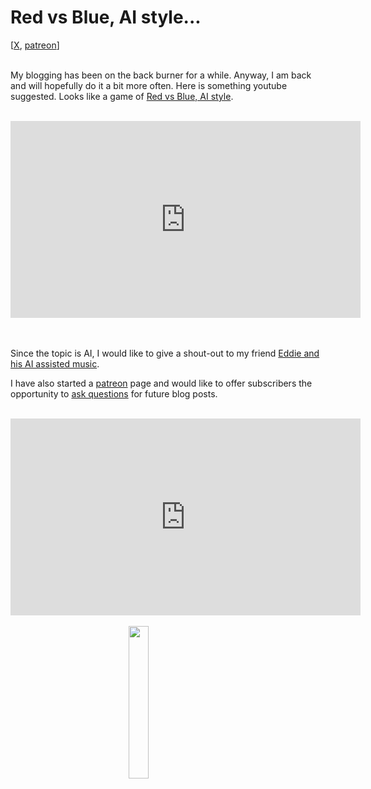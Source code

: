 # Red vs Blue, AI style...

<div class="container">
[<a href="https://x.com/lcordier_x" target="_blank">X</a>,
<a href="https://www.patreon.com/louiscordier" target="_blank">patreon</a>]
</div>
<br/>

My blogging has been on the back burner for a while. Anyway, I am back and will hopefully
do it a bit more often. Here is something youtube suggested. Looks like a game of <a href="https://louiscordier.com/the_3_book_of_louis/#game-of-colors" target="_blank">Red vs Blue, AI style</a>.
<br/><br/>

<iframe width="560" height="315" style="display: block; margin: 0 auto;" src="https://www.youtube.com/embed/EMyAGuHnDHk?si=2eATH0K06q1PeI_1" title="YouTube video player" frameborder="0" allow="accelerometer; autoplay; clipboard-write; encrypted-media; gyroscope; picture-in-picture; web-share" referrerpolicy="strict-origin-when-cross-origin" allowfullscreen></iframe>
<br/><br/>

Since the topic is AI, I would like to give a shout-out to my friend <a href="https://www.youtube.com/@EddieDunckley" target="_blank">Eddie and his AI assisted music</a>.

I have also started a <a href="https://www.patreon.com/louiscordier" target="_blank">patreon</a> page and would
like to offer subscribers the opportunity to <a href="https://x.com/lcordier_x" target="_blank">ask questions</a> for future blog posts.

<br/>

<iframe width="560" height="315" style="display: block; margin: 0 auto;" src="https://www.youtube.com/embed/Ut116mBuPpg?si=7kNrd7wU3F_JxnTP" title="YouTube video player" frameborder="0" allow="accelerometer; autoplay; clipboard-write; encrypted-media; gyroscope; picture-in-picture; web-share" referrerpolicy="strict-origin-when-cross-origin" allowfullscreen></iframe>

<br/>

<img src="https://louiscordier.com/fin.jpg?blog=20240914" style="width: 25%; display: block; margin: 0 auto;">
